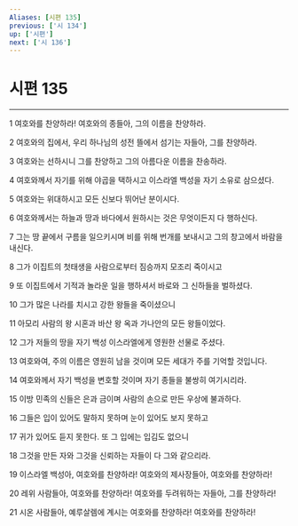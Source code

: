 ```yaml
---
Aliases: [시편 135]
previous: ['시 134']
up: ['시편']
next: ['시 136']
---
```

# 시편 135

***


1 여호와를 찬양하라! 여호와의 종들아, 그의 이름을 찬양하라. 

2 여호와의 집에서, 우리 하나님의 성전 뜰에서 섬기는 자들아, 그를 찬양하라. 

3 여호와는 선하시니 그를 찬양하고 그의 아름다운 이름을 찬송하라. 

4 여호와께서 자기를 위해 야곱을 택하시고 이스라엘 백성을 자기 소유로 삼으셨다. 

5 여호와는 위대하시고 모든 신보다 뛰어난 분이시다. 

6 여호와께서는 하늘과 땅과 바다에서 원하시는 것은 무엇이든지 다 행하신다. 

7 그는 땅 끝에서 구름을 일으키시며 비를 위해 번개를 보내시고 그의 창고에서 바람을 내신다. 

8 그가 이집트의 첫태생을 사람으로부터 짐승까지 모조리 죽이시고 

9 또 이집트에서 기적과 놀라운 일을 행하셔서 바로와 그 신하들을 벌하셨다. 

10 그가 많은 나라를 치시고 강한 왕들을 죽이셨으니 

11 아모리 사람의 왕 시혼과 바산 왕 옥과 가나안의 모든 왕들이었다. 

12 그가 저들의 땅을 자기 백성 이스라엘에게 영원한 선물로 주셨다. 

13 여호와여, 주의 이름은 영원히 남을 것이며 모든 세대가 주를 기억할 것입니다. 

14 여호와께서 자기 백성을 변호할 것이며 자기 종들을 불쌍히 여기시리라. 

15 이방 민족의 신들은 은과 금이며 사람의 손으로 만든 우상에 불과하다. 

16 그들은 입이 있어도 말하지 못하며 눈이 있어도 보지 못하고 

17 귀가 있어도 듣지 못한다. 또 그 입에는 입김도 없으니 

18 그것을 만든 자와 그것을 신뢰하는 자들이 다 그와 같으리라. 

19 이스라엘 백성아, 여호와를 찬양하라! 여호와의 제사장들아, 여호와를 찬양하라! 

20 레위 사람들아, 여호와를 찬양하라! 여호와를 두려워하는 자들아, 그를 찬양하라! 

21 시온 사람들아, 예루살렘에 계시는 여호와를 찬양하라! 여호와를 찬양하라!
